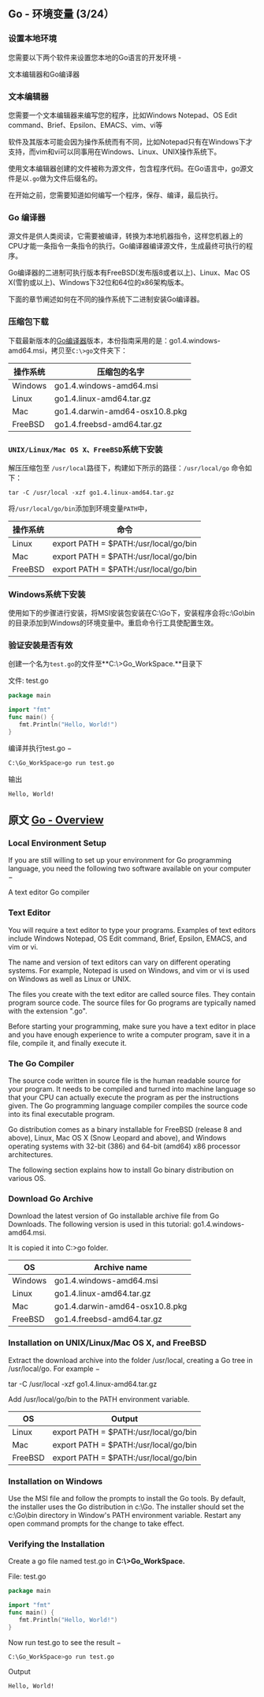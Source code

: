 

## Go - 环境变量 (3/24）

### 设置本地环境

您需要以下两个软件来设置您本地的Go语言的开发环境 - 

文本编辑器和Go编译器

### 文本编辑器

您需要一个文本编辑器来编写您的程序，比如Windows Notepad、OS Edit command、Brief、Epsilon、EMACS、vim、vi等

软件及其版本可能会因为操作系统而有不同，比如Notepad只有在Windows下才支持，而vim和vi可以同事用在Windows、Linux、UNIX操作系统下。

使用文本编辑器创建的文件被称为源文件，包含程序代码。在Go语言中，go源文件是以`.go`做为文件后缀名的。

在开始之前，您需要知道如何编写一个程序，保存、编译，最后执行。

### Go 编译器

源文件是供人类阅读，它需要被编译，转换为本地机器指令，这样您机器上的CPU才能一条指令一条指令的执行。Go编译器编译源文件，生成最终可执行的程序。

Go编译器的二进制可执行版本有FreeBSD(发布版8或者以上)、Linux、Mac OS X(雪豹或以上)、Windows下32位和64位的x86架构版本。

下面的章节阐述如何在不同的操作系统下二进制安装Go编译器。

### 压缩包下载

下载最新版本的[Go编译器](https://golang.org/dl/)版本，本份指南采用的是：go1.4.windows-amd64.msi，拷贝至`C:\>go`文件夹下：

操作系统        |   压缩包的名字
------------   | -------------
Windows	       |    go1.4.windows-amd64.msi
Linux	       |    go1.4.linux-amd64.tar.gz
Mac	           |	go1.4.darwin-amd64-osx10.8.pkg
FreeBSD	       |    go1.4.freebsd-amd64.tar.gz

###  `UNIX/Linux/Mac OS X、FreeBSD`系统下安装

解压压缩包至 `/usr/local`路径下，构建如下所示的路径：`/usr/local/go` 命令如下：

`tar -C /usr/local -xzf go1.4.linux-amd64.tar.gz`

将`/usr/local/go/bin`添加到环境变量`PATH`中，

操作系统 |	命令
------------   | -------------
Linux	       |    export PATH = $PATH:/usr/local/go/bin
Mac	           |    export PATH = $PATH:/usr/local/go/bin
FreeBSD	       |    export PATH = $PATH:/usr/local/go/bin

### Windows系统下安装

使用如下的步骤进行安装，将MSI安装包安装在C:\Go下，安装程序会将c:\Go\bin的目录添加到Windows的环境变量中。重启命令行工具使配置生效。

### 验证安装是否有效

创建一个名为`test.go`的文件至**C:\\>Go_WorkSpace.**目录下

文件: test.go

```go
package main

import "fmt"
func main() {
   fmt.Println("Hello, World!")
}
```

编译并执行test.go −

```bash
C:\Go_WorkSpace>go run test.go
```

输出

```text
Hello, World!
```

## 原文 [Go - Overview](https://www.tutorialspoint.com/go/go_overview.htm) 

### Local Environment Setup
If you are still willing to set up your environment for Go programming language, you need the following two software available on your computer −

A text editor
Go compiler


### Text Editor

You will require a text editor to type your programs. Examples of text editors include Windows Notepad, OS Edit command, Brief, Epsilon, EMACS, and vim or vi.

The name and version of text editors can vary on different operating systems. For example, Notepad is used on Windows, and vim or vi is used on Windows as well as Linux or UNIX.

The files you create with the text editor are called source files. They contain program source code. The source files for Go programs are typically named with the extension ".go".

Before starting your programming, make sure you have a text editor in place and you have enough experience to write a computer program, save it in a file, compile it, and finally execute it.

### The Go Compiler

The source code written in source file is the human readable source for your program. It needs to be compiled and turned into machine language so that your CPU can actually execute the program as per the instructions given. The Go programming language compiler compiles the source code into its final executable program.

Go distribution comes as a binary installable for FreeBSD (release 8 and above), Linux, Mac OS X (Snow Leopard and above), and Windows operating systems with 32-bit (386) and 64-bit (amd64) x86 processor architectures.

The following section explains how to install Go binary distribution on various OS.

### Download Go Archive

Download the latest version of Go installable archive file from Go Downloads. The following version is used in this tutorial: go1.4.windows-amd64.msi.

It is copied it into C:\>go folder.
	
OS             |   Archive name
------------   | -------------
Windows	       |    go1.4.windows-amd64.msi
Linux	       |    go1.4.linux-amd64.tar.gz
Mac	           |	go1.4.darwin-amd64-osx10.8.pkg
FreeBSD	       |    go1.4.freebsd-amd64.tar.gz


### Installation on UNIX/Linux/Mac OS X, and FreeBSD

Extract the download archive into the folder /usr/local, creating a Go tree in /usr/local/go. For example −

tar -C /usr/local -xzf go1.4.linux-amd64.tar.gz

Add /usr/local/go/bin to the PATH environment variable.

OS	            | Output
------------   | -------------
Linux	       |    export PATH = $PATH:/usr/local/go/bin
Mac	           |    export PATH = $PATH:/usr/local/go/bin
FreeBSD	       |    export PATH = $PATH:/usr/local/go/bin

### Installation on Windows

Use the MSI file and follow the prompts to install the Go tools. By default, the installer uses the Go distribution in c:\Go. The installer should set the c:\Go\bin directory in Window's PATH environment variable. Restart any open command prompts for the change to take effect.

### Verifying the Installation

Create a go file named test.go in **C:\\>Go_WorkSpace.**

File: test.go

```go
package main

import "fmt"
func main() {
   fmt.Println("Hello, World!")
}
```

Now run test.go to see the result −

```bash
C:\Go_WorkSpace>go run test.go
```

Output

```text
Hello, World!
```